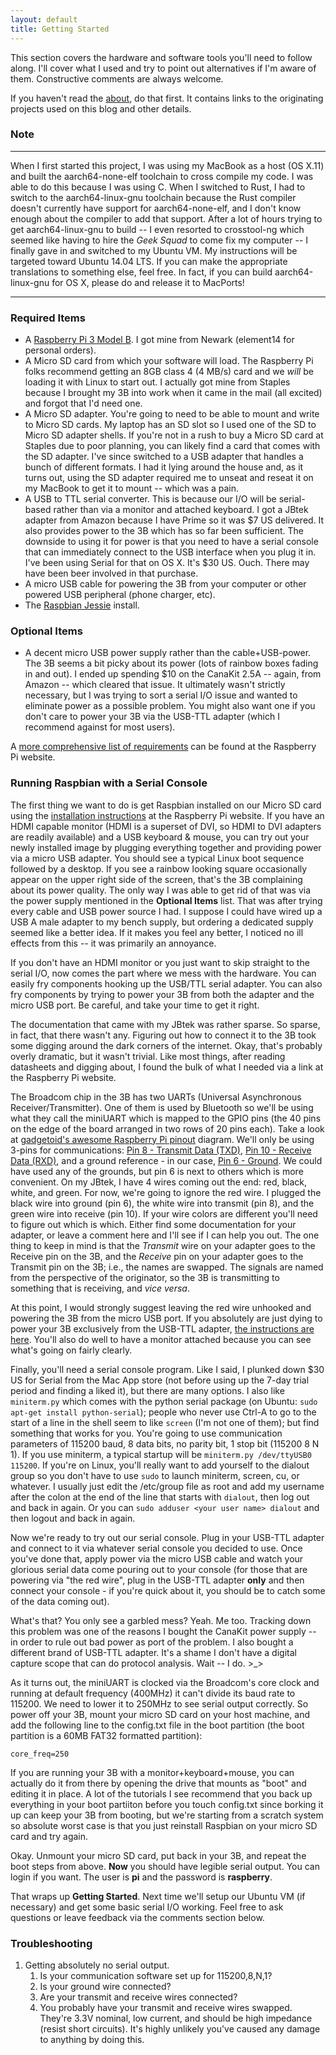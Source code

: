```yaml
---
layout: default
title: Getting Started
---
```

This section covers the hardware and software tools you'll need to follow along. I'll cover what I used and try to point out alternatives if I'm aware of them. Constructive comments are always welcome.

If you haven't read the [about](/about.html), do that first. It contains links to the originating projects used on this blog and other details.

### Note
---
When I first started this project, I was using my MacBook as a host (OS X.11) and built the aarch64-none-elf toolchain to cross compile my code. I was able to do this because I was using C. When I switched to Rust, I had to switch to the aarch64-linux-gnu toolchain because the Rust compiler doesn't currently have support for aarch64-none-elf, and I don't know enough about the compiler to add that support. After a lot of hours trying to get aarch64-linux-gnu to build -- I even resorted to crosstool-ng which seemed like having to hire the *Geek Squad* to come fix my computer -- I finally gave in and switched to my Ubuntu VM. My instructions will be targeted toward Ubuntu 14.04 LTS. If you can make the appropriate translations to something else, feel free. In fact, if you can build aarch64-linux-gnu for OS X, please do and release it to MacPorts!

---

### Required Items
* A [Raspberry Pi 3 Model B](https://www.raspberrypi.org/products/raspberry-pi-3-model-b/). I got mine from Newark (element14 for personal orders).
* A Micro SD card from which your software will load. The Raspberry Pi folks recommend getting an 8GB class 4 (4 MB/s) card and we *will* be loading it with Linux to start out. I actually got mine from Staples because I brought my 3B into work when it came in the mail (all excited) and forgot that I'd need one.
* A Micro SD adapter. You're going to need to be able to mount and write to Micro SD cards. My laptop has an SD slot so I used one of the SD to Micro SD adapter shells. If you're not in a rush to buy a Micro SD card at Staples due to poor planning, you can likely find a card that comes with the SD adapter. I've since switched to a USB adapter that handles a bunch of different formats. I had it lying around the house and, as it turns out, using the SD adapter required me to unseat and reseat it on my MacBook to get it to mount -- which was a pain.
* A USB to TTL serial converter. This is because our I/O will be serial-based rather than via a monitor and attached keyboard. I got a JBtek adapter from Amazon because I have Prime so it was $7 US delivered. It also provides power to the 3B which has so far been sufficient. The downside to using it for power is that you need to have a serial console that can immediately connect to the USB interface when you plug it in. I've been using Serial for that on OS X. It's $30 US. Ouch. There may have been beer involved in that purchase.
* A micro USB cable for powering the 3B from your computer or other powered USB peripheral (phone charger, etc).
* The [Raspbian Jessie](https://www.raspberrypi.org/downloads/raspbian/) install.

### Optional Items
* A decent micro USB power supply rather than the cable+USB-power. The 3B seems a bit picky about its power (lots of rainbow boxes fading in and out). I ended up spending $10 on the CanaKit 2.5A -- again, from Amazon -- which cleared that issue. It ultimately wasn't strictly necessary, but I was trying to sort a serial I/O issue and wanted to eliminate power as a possible problem. You might also want one if you don't care to power your 3B via the USB-TTL adapter (which I recommend against for most users).

A [more comprehensive list of requirements](https://www.raspberrypi.org/documentation/setup/) can be found at the Raspberry Pi website.

### Running Raspbian with a Serial Console
The first thing we want to do is get Raspbian installed on our Micro SD card using the [installation instructions](https://www.raspberrypi.org/documentation/installation/installing-images/README.md) at the Raspberry Pi website. If you have an HDMI capable monitor (HDMI is a superset of DVI, so HDMI to DVI adapters are readily available) and a USB keyboard & mouse, you can try out your newly installed image by plugging everything together and providing power via a micro USB adapter. You should see a typical Linux boot sequence followed by a desktop. If you see a rainbow looking square occasionally appear on the upper right side of the screen, that's the 3B complaining about its power quality. The only way I was able to get rid of that was via the power supply mentioned in the **Optional Items** list. That was after trying every cable and USB power source I had. I suppose I could have wired up a USB A male adapter to my bench supply, but ordering a dedicated supply seemed like a better idea. If it makes you feel any better, I noticed no ill effects from this -- it was primarily an annoyance.

If you don't have an HDMI monitor or you just want to skip straight to the serial I/O, now comes the part where we mess with the hardware. You can easily fry components hooking up the USB/TTL serial adapter. You can also fry components by trying to power your 3B from both the adapter and the micro USB port. Be careful, and take your time to get it right.

The documentation that came with my JBtek was rather sparse. So sparse, in fact, that there wasn't any. Figuring out how to connect it to the 3B took some digging around the dark corners of the internet. Okay, that's probably overly dramatic, but it wasn't trivial. Like most things, after reading datasheets and digging about, I found the bulk of what I needed via a link at the Raspberry Pi website.

The Broadcom chip in the 3B has two UARTs (Universal Asynchronous Receiver/Transmitter). One of them is used by Bluetooth so we'll be using what they call the miniUART which is mapped to the GPIO pins (the 40 pins on the edge of the board arranged in two rows of 20 pins each). Take a look at [gadgetoid's awesome Raspberry Pi pinout](http://pinout.xyz/) diagram. We'll only be using 3-pins for communications: [Pin 8 - Transmit Data (TXD)](http://pinout.xyz/pinout/pin8_gpio14), [Pin 10 - Receive Data (RXD)](http://pinout.xyz/pinout/pin10_gpio15), and a ground reference - in our case, [Pin 6 - Ground](http://pinout.xyz/pinout/ground). We could have used any of the grounds, but pin 6 is next to others which is more convenient. On my JBtek, I have 4 wires coming out the end: red, black, white, and green. For now, we're going to ignore the red wire. I plugged the black wire into ground (pin 6), the white wire into transmit (pin 8), and the green wire into receive (pin 10). If your wire colors are different you'll need to figure out which is which. Either find some documentation for your adapter, or leave a comment here and I'll see if I can help you out. The one thing to keep in mind is that the *Transmit* wire on your adapter goes to the Receive pin on the 3B, and the *Receive* pin on your adapter goes to the Transmit pin on the 3B; i.e., the names are swapped. The signals are named from the perspective of the originator, so the 3B is transmitting to something that is receiving, and *vice versa*.

At this point, I would strongly suggest leaving the red wire unhooked and powering the 3B from the micro USB port. If you absolutely are just dying to power your 3B exclusively from the USB-TTL adapter, [the instructions are here](/the-red-wire.html). You'll also do well to have a monitor attached because you can see what's going on fairly clearly.

Finally, you'll need a serial console program. Like I said, I plunked down $30 US for Serial from the Mac App store (not before using up the 7-day trial period and finding a liked it), but there are many options. I also like ```miniterm.py``` which comes with the python serial package (on Ubuntu: ```sudo apt-get install python-serial```); people who never use Ctrl-A to go to the start of a line in the shell seem to like ```screen``` (I'm not one of them); but find something that works for you. You're going to use communication parameters of 115200 baud, 8 data bits, no parity bit, 1 stop bit (115200 8 N 1). If you use miniterm, a typical startup will be ```miniterm.py /dev/ttyUSB0 115200```. If you're on Linux, you'll really want to add yourself to the dialout group so you don't have to use ```sudo``` to launch miniterm, screen, cu, or whatever. I usually just edit the /etc/group file as root and add my username after the colon at the end of the line that starts with ```dialout```, then log out and back in again. Or you can ```sudo adduser <your user name> dialout``` and then logout and back in again.

Now we're ready to try out our serial console. Plug in your USB-TTL adapter and connect to it via whatever serial console you decided to use. Once you've done that, apply power via the micro USB cable and watch your glorious serial data come pouring out to your console (for those that are powering via "the red wire", plug in the USB-TTL adapter **only** and then connect your console - if you're quick about it, you should be to catch some of the data coming out).

What's that? You only see a garbled mess? Yeah. Me too. Tracking down this problem was one of the reasons I bought the CanaKit power supply -- in order to rule out bad power as port of the problem. I also bought a different brand of USB-TTL adapter. It's a shame I don't have a digital capture scope that can do protocol analysis. Wait -- I do. >_>

As it turns out, the miniUART is clocked via the Broadcom's core clock and running at default frequency (400MHz) it can't divide its baud rate to 115200. We need to lower it to 250MHz to see serial output correctly. So power off your 3B, mount your micro SD card on your host machine, and add the following line to the config.txt file in the boot partition (the boot partition is a 60MB FAT32 formatted partition):

```core_freq=250```

If you are running your 3B with a monitor+keyboard+mouse, you can actually do it from there by opening the drive that mounts as "boot" and editing it in place. A lot of the tutorials I see recommend that you back up everything in your boot partiiton before you touch config.txt since borking it up can keep your 3B from booting, but we're starting from a scratch system so absolute worst case is that you just reinstall Raspbian on your micro SD card and try again.

Okay. Unmount your micro SD card, put back in your 3B, and repeat the boot steps from above. **Now** you should have legible serial output. You can login if you want. The user is **pi** and the password is **raspberry**.

That wraps up **Getting Started**. Next time we'll setup our Ubuntu VM (if necessary) and get some basic serial I/O working. Feel free to ask questions or leave feedback via the comments section below.

### Troubleshooting
1. Getting absolutely no serial output.
    1. Is your communication software set up for 115200,8,N,1?
    2. Is your ground wire connected?
    3. Are your transmit and receive wires connected?
    4. You probably have your transmit and receive wires swapped. They're 3.3V nominal, low current, and should be high impedance (resist short circuits). It's highly unlikely you've caused any damage to anything by doing this.